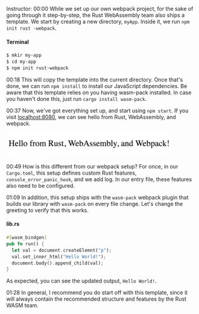 Instructor: 00:00 While we set up our own webpack project, for the sake of going through it step-by-step, the Rust WebAssembly team also ships a template. We start by creating a new directory, `myApp`. Inside it, we run `npm init rust -webpack`.

#### Terminal
```bash
$ mkir my-app
$ cd my-app
$ npm init rust-webpack
```

00:18 This will copy the template into the current directory. Once that's done, we can run `npm install` to install our JavaScript dependencies. Be aware that this template relies on you having wasm-pack installed. In case you haven't done this, just run `cargo install wasm-pack`.

00:37 Now, we've got everything set up, and start using `npm start`. If you visit [localhost:8080](http://localhost:8080), we can see hello from Rust, WebAssembly, and webpack.

![hello from rust](../images/webpack-create-a-new-rust-webpack-project-using-the-rust-webpack-template-hello-from-rust.png)

00:49 How is this different from our webpack setup? For once, in our `Cargo.toml`, this setup defines custom Rust features, `console_error_panic_hook`, and we add log. In our entry file, these features also need to be configured.

01:09 In addition, this setup ships with the `wasm-pack` webpack plugin that builds our library with `wasm-pack` on every file change. Let's change the greeting to verify that this works. 

#### lib.rs
```rs
#[wasm_bindgen]
pub fn run() {
  let val = document.createElemnt("p");
  val.set_inner_html("Hello World!");
  document.body().append_child(val);
}
```

As expected, you can see the updated output, `Hello World!`.

01:28 In general, I recommend you do start off with this template, since it will always contain the recommended structure and features by the Rust WASM team.